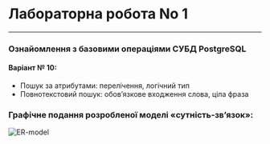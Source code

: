 # Лабораторна робота No 1
* * *
### Ознайомлення з базовими операціями СУБД PostgreSQL

#### Варіант № 10:
 - Пошук за атрибутами: перелічення, логічний тип
 - Повнотекстовий пошук: обов’язкове входження слова, ціла фраза

### Графічне подання розробленої моделі «сутність-зв’язок»:

![ER-model](https://github.com/Valzavator/RelationalDatabasesLabs/lab1/images/er-model.png)